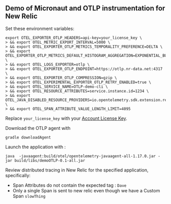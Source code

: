## Demo of Micronaut and OTLP instrumentation for New Relic

Set these environment variables:

```
export OTEL_EXPORTER_OTLP_HEADERS=api-key=your_license_key \
> && export OTEL_METRIC_EXPORT_INTERVAL=5000 \
> && export OTEL_EXPORTER_OTLP_METRICS_TEMPORALITY_PREFERENCE=DELTA \
> && export OTEL_EXPORTER_OTLP_METRICS_DEFAULT_HISTOGRAM_AGGREGATION=EXPONENTIAL_BUCKET_HISTOGRAM \
> && export OTEL_LOGS_EXPORTER=otlp \
> && export OTEL_EXPORTER_OTLP_ENDPOINT=https://otlp.nr-data.net:4317 \
> && export OTEL_EXPORTER_OTLP_COMPRESSION=gzip \
> && export OTEL_EXPERIMENTAL_EXPORTER_OTLP_RETRY_ENABLED=true \
> && export OTEL_SERVICE_NAME=OTLP-demo-cli \
> && export OTEL_RESOURCE_ATTRIBUTES=service.instance.id=1234 \
> && export OTEL_JAVA_DISABLED_RESOURCE_PROVIDERS=io.opentelemetry.sdk.extension.resources.ProcessResourceProvider \
> && export OTEL_SPAN_ATTRIBUTE_VALUE_LENGTH_LIMIT=4095
```

Replace `your_license_key` with your [Account License Key](https://one.newrelic.com/launcher/api-keys-ui.launcher).

Download the OTLP agent with
```
gradle downloadAgent
```

Launch the application with :
```
java  -javaagent:build/otel/opentelemetry-javaagent-all-1.17.0.jar -jar build/libs/demoOTLP-0.1-all.jar 
```

Review distributed tracing in New Relic for the specified application, specifically:
* Span Attributes do not contain the expected tag : `Dave`
* Only a single Span is sent to new relic even though we have a Custom Span `slowThing`

